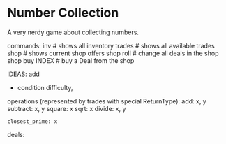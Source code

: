 # Number Collection
A very nerdy game about collecting numbers.


commands:
    inv             # shows all inventory
    trades          # shows all available trades
    shop            # shows current shop offers
    shop roll       # change all deals in the shop
    shop buy INDEX  # buy a Deal from the shop

IDEAS:
add
- condition difficulty,

operations (represented by trades with special ReturnType): 
    add: x, y
    subtract: x, y
    square: x
    sqrt: x
    divide: x, y



    closest_prime: x


deals:


